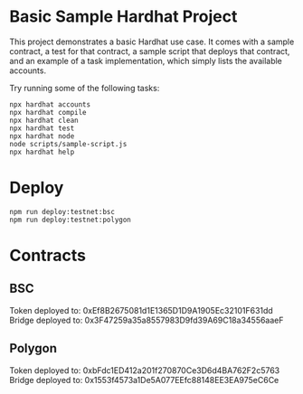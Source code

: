 # Basic Sample Hardhat Project

This project demonstrates a basic Hardhat use case. It comes with a sample contract, a test for that contract, a sample script that deploys that contract, and an example of a task implementation, which simply lists the available accounts.

Try running some of the following tasks:

```shell
npx hardhat accounts
npx hardhat compile
npx hardhat clean
npx hardhat test
npx hardhat node
node scripts/sample-script.js
npx hardhat help
```

# Deploy
```shell
npm run deploy:testnet:bsc
npm run deploy:testnet:polygon
```

# Contracts

## BSC
Token deployed to: 0xEf8B2675081d1E1365D1D9A1905Ec32101F631dd
Bridge deployed to: 0x3F47259a35a8557983D9fd39A69C18a34556aaeF

## Polygon
Token deployed to: 0xbFdc1ED412a201f270870Ce3D6d4BA762F2c5763
Bridge deployed to: 0x1553f4573a1De5A077EEfc88148EE3EA975eC6Ce
